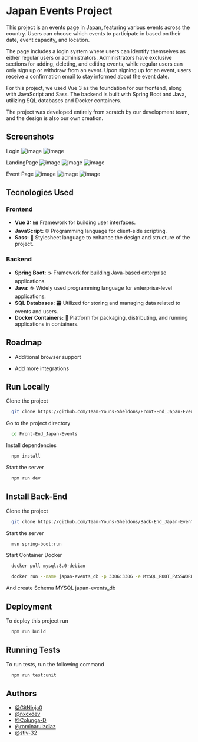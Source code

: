 # Japan Events Project

This project is an events page in Japan, featuring various events across the country. Users can choose which events to participate in based on their date, event capacity, and location.

The page includes a login system where users can identify themselves as either regular users or administrators. Administrators have exclusive sections for adding, deleting, and editing events, while regular users can only sign up or withdraw from an event. Upon signing up for an event, users receive a confirmation email to stay informed about the event date.

For this project, we used Vue 3 as the foundation for our frontend, along with JavaScript and Sass. The backend is built with Spring Boot and Java, utilizing SQL databases and Docker containers.

The project was developed entirely from scratch by our development team, and the design is also our own creation.


## Screenshots

Login 
![image](https://github.com/GitNinja0/Front-End_Japan-Events/assets/146742892/1ace65e5-7b04-4d80-9383-82882711f825)
![image](https://github.com/GitNinja0/Front-End_Japan-Events/assets/146742892/45634b16-bee4-441a-848b-7c8148419643)

LandingPage
![image](https://github.com/GitNinja0/Front-End_Japan-Events/assets/146742892/8d608c64-d925-4ff9-8f8c-f0e63f03f769)
![image](https://github.com/GitNinja0/Front-End_Japan-Events/assets/146742892/1037bb61-ae37-4089-a3f2-ecfd000e7d22)
![image](https://github.com/GitNinja0/Front-End_Japan-Events/assets/146742892/c014025a-23b2-4765-b9c5-2d2ae3d9d2c4)

Event Page 
![image](https://github.com/GitNinja0/Front-End_Japan-Events/assets/146742892/ae4535cc-5e93-47ba-bfc1-a5bb82f0cd2c)
![image](https://github.com/GitNinja0/Front-End_Japan-Events/assets/146742892/a5d1db78-be8e-4944-b2dd-030d9e047799)
![image](https://github.com/GitNinja0/Front-End_Japan-Events/assets/146742892/d9c60cf4-5d69-45ec-9a3e-c7d61c9f14fe)


## Tecnologies Used

### Frontend

- **Vue 3:** 🖼️ Framework for building user interfaces.
- **JavaScript:** 🌐 Programming language for client-side scripting.
- **Sass:** 🎨 Stylesheet language to enhance the design and structure of the project.

### Backend

- **Spring Boot:** ☕ Framework for building Java-based enterprise applications.
- **Java:** ☕ Widely used programming language for enterprise-level applications.
- **SQL Databases:** 🗃️ Utilized for storing and managing data related to events and users.
- **Docker Containers:** 🐳 Platform for packaging, distributing, and running applications in containers.

## Roadmap

- Additional browser support

- Add more integrations


## Run Locally

Clone the project

```bash
  git clone https://github.com/Team-Youns-Sheldons/Front-End_Japan-Events.git
```

Go to the project directory

```bash
  cd Front-End_Japan-Events
```

Install dependencies

```bash
  npm install
```

Start the server

```bash
  npm run dev
```

## Install Back-End 

Clone the project

```bash
  git clone https://github.com/Team-Youns-Sheldons/Back-End_Japan-Events.git
```
Start the server
```bash
  mvn spring-boot:run
```
Start Container Docker
```bash
  docker pull mysql:8.0-debian
```
```bash
  docker run --name japan-events_db -p 3306:3306 -e MYSQL_ROOT_PASSWORD=password -d mysql:8.0-debian
```
And create Schema MYSQL japan-events_db



## Deployment

To deploy this project run

```bash
  npm run build
```


## Running Tests

To run tests, run the following command

```bash
  npm run test:unit
```


## Authors

- [@GitNinja0](https://github.com/GitNinja0)
- [@nxcxdev](https://github.com/nxcxdev)
- [@Colunga-D](https://github.com/Colunga-D)
- [@rominaruizdiaz](https://github.com/rominaruizdiaz)
- [@stiv-32](https://github.com/stiv-32)




